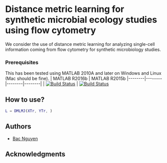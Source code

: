 # Distance metric learning for synthetic microbial ecology studies using flow cytometry
We consider the use of distance metric learning for analyzing single-cell information coming from flow cytometry for synthetic microbiology studies.

### Prerequisites
This has been tested using MATLAB 2010A and later on Windows and Linux (Mac should be fine).
|  MATLAB R2016b | MATLAB R2015b 
|--------|--------|--------|--------|
| [![Build Status](https://prince.lcsb.uni.lu/jenkins/buildStatus/icon?job=devTools-branches-auto/MATLAB_VER=R2016b)](https://prince.lcsb.uni.lu/jenkins/job/devTools-branches-auto/MATLAB_VER=R2016b/) | [![Build Status](https://prince.lcsb.uni.lu/jenkins/buildStatus/icon?job=devTools-branches-auto/MATLAB_VER=R2015b)](https://prince.lcsb.uni.lu/jenkins/job/devTools-branches-auto/MATLAB_VER=R2015b/)

## How to use?
```matlab
L = DMLMJ(XTr, YTr, )
```
## Authors

* [Bac Nguyen](https://github.com/kunkun220189)

## Acknowledgments

